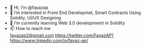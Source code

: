 - 👋 Hi, I’m @fayazap
- 👀 I’m interested in Front End Developmet, Smart Contracts Using Solidity, UI/UX Designing
- 🌱 I’m currently learning Web 3.0 developmemt in Solidity
- 📫 How to reach me   
fayazap2@gmail.com
https://twitter.com/FayazAP1
https://www.linkedin.com/in/fayaz-ap/


                      

<!---
fayazap/fayazap is a ✨ special ✨ repository because its `README.md` (this file) appears on your GitHub profile.
You can click the Preview link to take a look at your changes.
--->
